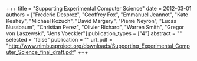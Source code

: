 +++
title = "Supporting Experimental Computer Science"
date = 2012-03-01
authors = ["Frederic Desprez", "Geoffrey Fox", "Emmanuel Jeannot", "Kate Keahey", "Michael Kozuch", "David Margery", "Pierre Neyron", "Lucas Nussbaum", "Christian Perez", "Olivier Richard", "Warren Smith", "Gregor von Laszewski", "Jens Voeckler"]
publication_types = ["4"]
abstract = ""
selected = "false"
publication = ""
url_pdf = "http://www.nimbusproject.org/downloads/Supporting_Experimental_Computer_Science_final_draft.pdf"
+++

